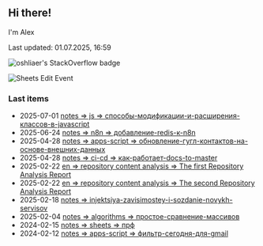 ## Hi there!

I'm Alex

Last updated: 01.07.2025, 16:59

![oshliaer's StackOverflow badge](https://stackexchange.com/users/flair/1484496.png)

![Sheets Edit Event](https://en1t1jt2c6ghd7u.m.pipedream.net)

### Last items

- 2025-07-01 [notes => js => способы-модификации-и-расширения-классов-в-javascript](docs/notes/js/способы-модификации-и-расширения-классов-в-javascript.md)
- 2025-06-24 [notes => n8n => добавление-redis-к-n8n](docs/notes/n8n/добавление-redis-к-n8n.md)
- 2025-04-28 [notes => apps-script => обновление-гугл-контактов-на-основе-внешних-данных](docs/notes/apps-script/обновление-гугл-контактов-на-основе-внешних-данных.md)
- 2025-04-28 [notes => ci-cd => как-работает-docs-to-master](docs/notes/ci-cd/как-работает-docs-to-master.md)
- 2025-02-22 [en => repository content analysis => The first Repository Analysis Report](docs/en/repository%20content%20analysis/The%20first%20Repository%20Analysis%20Report.md)
- 2025-02-22 [en => repository content analysis => The second Repository Analysis Report](docs/en/repository%20content%20analysis/The%20second%20Repository%20Analysis%20Report.md)
- 2025-02-18 [notes => injektsiya-zavisimostey-i-sozdanie-novykh-servisov](docs/notes/injektsiya-zavisimostey-i-sozdanie-novykh-servisov.md)
- 2025-02-04 [notes => algorithms => простое-сравнение-массивов](docs/notes/algorithms/простое-сравнение-массивов.md)
- 2024-02-15 [notes => sheets => прф](docs/notes/sheets/прф.md)
- 2024-02-12 [notes => apps-script => фильтр-сегодня-для-gmail](docs/notes/apps-script/фильтр-сегодня-для-gmail.md)
